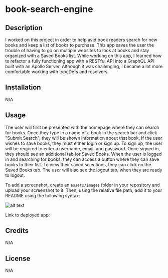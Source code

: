 # book-search-engine

## Description

I worked on this project in order to help avid book readers search for new books and keep a list of books to purchase. This app saves the user the trouble of having to go on multiple websites to look at books and stay organized with a Saved Books list. While working on this app, I learned how to refactor a fully functioning app with a RESTful API into a GraphQL API built with an Apollo Server. Although it was challenging, I became a lot more comfortable working with typeDefs and resolvers. 

## Installation

N/A

## Usage

The user will first be presented with the homepage where they can search for books. Once they type in a name of a book in the search bar and click "Submit Search", they will be shown information about that book. If the user wishes to save books, they must either login or sign up. To sign up, the user will be required to enter a username, email, and password. Once signed in, they should see an additional tab for Saved Books. When the user is logged in and searching for books, they can access a button where they can save books to their list. To view their saved selections, they can click on the Saved Books tab. The user will also see the logout tab, when they are ready to logout.  

To add a screenshot, create an `assets/images` folder in your repository and upload your screenshot to it. Then, using the relative file path, add it to your README using the following syntax:

![alt text](assets/images/screenshot.png)

Link to deployed app: 

## Credits

N/A

## License

N/A
